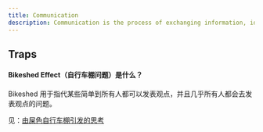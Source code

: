 ```yaml
---
title: Communication
description: Communication is the process of exchanging information, ideas, thoughts, and feelings.
---
```


## Traps

#### Bikeshed Effect（自行车棚问题）是什么？

Bikeshed 用于指代某些简单到所有人都可以发表观点，并且几乎所有人都会去发表观点的问题。

见：[由屎色自行车棚引发的思考](https://juejin.cn/post/6844903575668129800)
